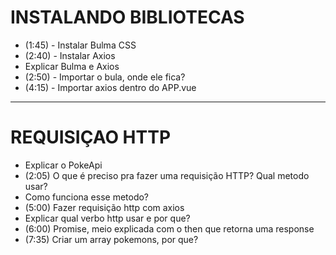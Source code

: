 # INSTALANDO BIBLIOTECAS
* (1:45) - Instalar Bulma CSS
* (2:40) - Instalar Axios
* Explicar Bulma e Axios
* (2:50) - Importar o bula, onde ele fica?
* (4:15) - Importar axios dentro do APP.vue

<hr>

# REQUISIÇAO HTTP
* Explicar o PokeApi
* (2:05) O que é preciso pra fazer uma requisição HTTP? Qual metodo usar?
* Como funciona esse metodo?
* (5:00) Fazer requisição http com axios
* Explicar qual verbo http usar e por que?
* (6:00) Promise, meio explicada com o then que retorna uma response
* (7:35) Criar um array pokemons, por que?